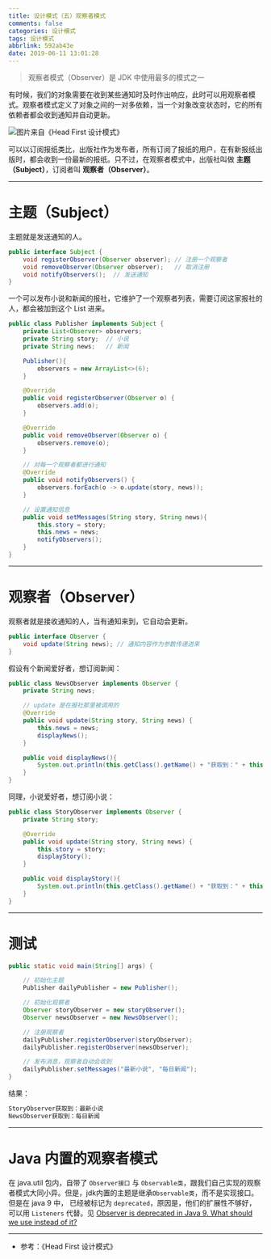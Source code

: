 ```yaml
---
title: 设计模式（五）观察者模式
comments: false
categories: 设计模式
tags: 设计模式
abbrlink: 592ab43e
date: 2019-06-11 13:01:28
---
```



> 观察者模式（Observer）是 JDK 中使用最多的模式之一

有时候，我们的对象需要在收到某些通知时及时作出响应，此时可以用观察者模式。观察者模式定义了对象之间的一对多依赖，当一个对象改变状态时，它的所有依赖者都会收到通知并自动更新。

![图片来自《Head First 设计模式》](../../../../images/observer.png)

可以以订阅报纸类比，出版社作为发布者，所有订阅了报纸的用户，在有新报纸出版时，都会收到一份最新的报纸。只不过，在观察者模式中，出版社叫做 **主题（Subject）**，订阅者叫 **观察者（Observer）**。

<!-- more -->

---

# 主题（Subject）

主题就是发送通知的人。

```java
public interface Subject {
    void registerObserver(Observer observer); // 注册一个观察者
    void removeObserver(Observer observer);   // 取消注册
    void notifyObservers();  // 发送通知
}
```

一个可以发布小说和新闻的报社，它维护了一个观察者列表，需要订阅这家报社的人，都会被加到这个 List 进来。

```java
public class Publisher implements Subject {
    private List<Observer> observers;
    private String story;  // 小说
    private String news;   // 新闻

    Publisher(){
        observers = new ArrayList<>(6);
    }

    @Override
    public void registerObserver(Observer o) {
        observers.add(o);
    }

    @Override
    public void removeObserver(Observer o) {
        observers.remove(o);
    }

    // 对每一个观察者都进行通知
    @Override
    public void notifyObservers() {
        observers.forEach(o -> o.update(story, news));
    }

    // 设置通知信息
    public void setMessages(String story, String news){
        this.story = story;
        this.news = news;
        notifyObservers();
    }
}
```

---

# 观察者（Observer）

观察者就是接收通知的人，当有通知来到，它自动会更新。

```java
public interface Observer {
    void update(String news); // 通知内容作为参数传递进来
}
```

假设有个新闻爱好者，想订阅新闻：

```java
public class NewsObserver implements Observer {
    private String news;

    // update 是在报社那里被调用的
    @Override
    public void update(String story, String news) {
        this.news = news;
        displayNews();
    }

    public void displayNews(){
        System.out.println(this.getClass().getName() + "获取到：" + this.news);
    }
}
```

同理，小说爱好者，想订阅小说：

```java
public class StoryObserver implements Observer {
    private String story;

    @Override
    public void update(String story, String news) {
        this.story = story;
        displayStory();
    }

    public void displayStory(){
        System.out.println(this.getClass().getName() + "获取到：" + this.story);
    }
}
```

---

# 测试

```java
public static void main(String[] args) {

    // 初始化主题
    Publisher dailyPublisher = new Publisher();

    // 初始化观察者
    Observer storyObserver = new storyObserver();
    Observer newsObserver = new NewsObserver();

    // 注册观察者
    dailyPublisher.registerObserver(storyObserver);
    dailyPublisher.registerObserver(newsObserver);

    // 发布消息，观察者自动会收到
    dailyPublisher.setMessages("最新小说", "每日新闻");
}
```

结果：

```java
StoryObserver获取到：最新小说
NewsObserver获取到：每日新闻
```
---

# Java 内置的观察者模式

在 java.util 包内，自带了 `Observer接口` 与 `Observable类`，跟我们自己实现的观察者模式大同小异。但是，jdk内置的主题是继承`Observable类`，而不是实现接口。但是在 java 9 中， 已经被标记为 `deprecated`，原因是，他们的扩展性不够好，可以用 `Listeners` 代替。见 [Observer is deprecated in Java 9. What should we use instead of it?](https://stackoverflow.com/questions/46380073/observer-is-deprecated-in-java-9-what-should-we-use-instead-of-it)

---

- 参考：《Head First 设计模式》

